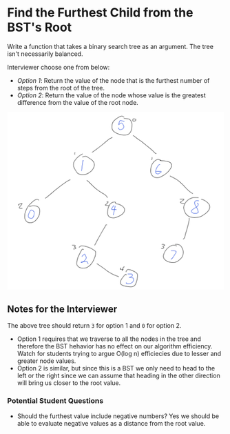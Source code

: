# Find the Furthest Child from the BST's Root

Write a function that takes a binary search tree as an argument. The tree isn't necessarily balanced.

Interviewer choose one from below:

- *Option 1*: Return the value of the node that is the furthest number of steps from the root of the tree.
- *Option 2*: Return the value of the node whose value is the greatest difference from the value of the root node.

![searchable tree](furthestChild.png)

## Notes for the Interviewer

The above tree should return `3` for option 1 and `0` for option 2.

- Option 1 requires that we traverse to all the nodes in the tree and therefore the BST hehavior has no effect on our algorithm efficiency.  Watch for students trying to argue O(log n) efficiecies due to lesser and greater node values.
- Option 2 is similar, but since this is a BST we only need to head to the left or the right since we can assume that heading in the other direction will bring us closer to the root value.

### Potential Student Questions

- Should the furthest value include negative numbers? Yes we should be able to evaluate negative values as a distance from the root value.
